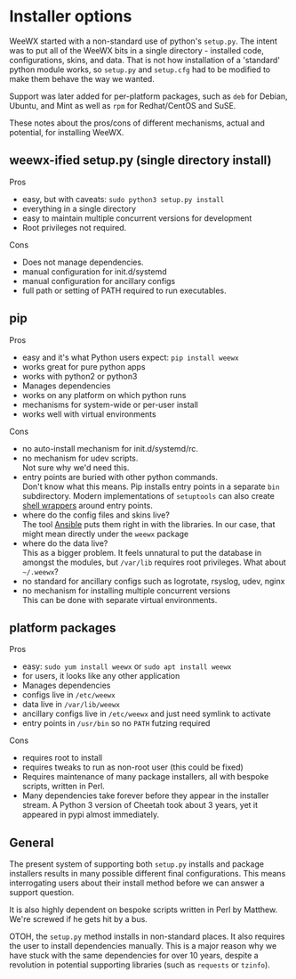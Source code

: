 # Installer options

WeeWX started with a non-standard use of python's `setup.py`. The intent was to put all of the
WeeWX bits in a single directory - installed code, configurations, skins, and data. That is not how
installation of a 'standard' python module works, so `setup.py` and `setup.cfg` had to be modified
to make them behave the way we wanted.

Support was later added for per-platform packages, such as `deb` for Debian, Ubuntu, and Mint as
well as `rpm` for Redhat/CentOS and SuSE.

These notes about the pros/cons of different mechanisms, actual and potential, for installing
WeeWX.

## weewx-ified setup.py (single directory install)

Pros

+ easy, but with caveats: `sudo python3 setup.py install`
+ everything in a single directory
+ easy to maintain multiple concurrent versions for development
+ Root privileges not required.

Cons

- Does not manage dependencies.
- manual configuration for init.d/systemd
- manual configuration for ancillary configs
- full path or setting of PATH required to run executables.

## pip

Pros

+ easy and it's what Python users expect: `pip install weewx`
+ works great for pure python apps
+ works with python2 or python3
+ Manages dependencies
+ works on any platform on which python runs
+ mechanisms for system-wide or per-user install
+ works well with virtual environments

Cons

- no auto-install mechanism for init.d/systemd/rc.
- no mechanism for udev scripts.<br/>
  Not sure why we'd need this.
- entry points are buried with other python commands. <br/>
  Don't know what this means. Pip installs entry points in a separate `bin` subdirectory. Modern
  implementations of `setuptools` can also
  create [shell wrappers](https://setuptools.pypa.io/en/latest/userguide/entry_point.html) around
  entry points.
- where do the config files and skins live?<br/>
  The tool [Ansible](https://www.ansible.com/) puts them right in with the libraries. In our case,
  that might mean directly under the `weewx` package
- where do the data live?<br/>
  This as a bigger problem. It feels unnatural to put the database in amongst the modules,
  but `/var/lib` requires root privileges. What about `~/.weewx`?
- no standard for ancillary configs such as logrotate, rsyslog, udev, nginx
- no mechanism for installing multiple concurrent versions<br/>
  This can be done with separate virtual environments.

## platform packages

Pros

+ easy: `sudo yum install weewx` or `sudo apt install weewx`
+ for users, it looks like any other application
+ Manages dependencies
+ configs live in `/etc/weewx`
+ data live in `/var/lib/weewx`
+ ancillary configs live in `/etc/weewx` and just need symlink to activate
+ entry points in `/usr/bin` so no `PATH` futzing required

Cons

- requires root to install
- requires tweaks to run as non-root user (this could be fixed)
- Requires maintenance of many package installers, all with bespoke scripts, written in Perl.
- Many dependencies take forever before they appear in the installer stream. A Python 3 version of
  Cheetah took about 3 years, yet it appeared in pypi almost immediately.

## General

The present system of supporting both `setup.py` installs and package installers results in many
possible different final configurations. This means interrogating users about their install method
before we can answer a support question.

It is also highly dependent on bespoke scripts written in Perl by Matthew. We're screwed if he gets
hit by a bus.

OTOH, the `setup.py` method installs in non-standard places. It also requires the user to install
dependencies manually. This is a major reason why we have stuck with the same dependencies for over
10 years, despite a revolution in potential supporting libraries (such as `requests` or `tzinfo`).